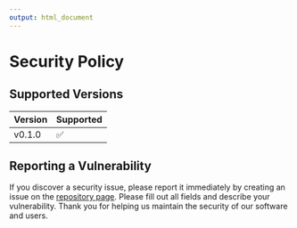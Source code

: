 ```yaml
---
output: html_document
---
```


# Security Policy

## Supported Versions

| Version | Supported          |
| ------- | ------------------ |
| v0.1.0   | :white_check_mark: |

## Reporting a Vulnerability

If you discover a security issue, please report it immediately by creating an issue on the [repository page](https://github.com/elderguardian/img2minecraft/issues).
Please fill out all fields and describe your vulnerability.
Thank you for helping us maintain the security of our software and users.